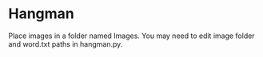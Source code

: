 # Hangman

Place images in a folder named Images.
You may need to edit image folder and word.txt paths in hangman.py.
